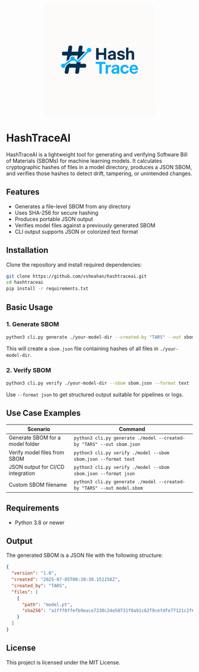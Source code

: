 <p align="center">
  <img src="logo.png" alt="HashTraceAI Logo" width="300">
</p>

# HashTraceAI

HashTraceAI is a lightweight tool for generating and verifying Software Bill of Materials (SBOMs) for machine learning models. It calculates cryptographic hashes of files in a model directory, produces a JSON SBOM, and verifies those hashes to detect drift, tampering, or unintended changes.

## Features

- Generates a file-level SBOM from any directory
- Uses SHA-256 for secure hashing
- Produces portable JSON output
- Verifies model files against a previously generated SBOM
- CLI output supports JSON or colorized text format

## Installation

Clone the repository and install required dependencies:

```bash
git clone https://github.com/vsheahan/hashtraceai.git
cd hashtraceai
pip install -r requirements.txt
```

## Basic Usage

### 1. Generate SBOM

```bash
python3 cli.py generate ./your-model-dir --created-by "TARS" --out sbom.json
```

This will create a `sbom.json` file containing hashes of all files in `./your-model-dir`.

### 2. Verify SBOM

```bash
python3 cli.py verify ./your-model-dir --sbom sbom.json --format text
```

Use `--format json` to get structured output suitable for pipelines or logs.

## Use Case Examples

| Scenario                             | Command                                                                 |
|--------------------------------------|-------------------------------------------------------------------------|
| Generate SBOM for a model folder     | `python3 cli.py generate ./model --created-by "TARS" --out sbom.json`   |
| Verify model files from SBOM         | `python3 cli.py verify ./model --sbom sbom.json --format text`          |
| JSON output for CI/CD integration    | `python3 cli.py verify ./model --sbom sbom.json --format json`          |
| Custom SBOM filename                 | `python3 cli.py generate ./model --created-by "TARS" --out model.sbom`  |

## Requirements

- Python 3.8 or newer

## Output

The generated SBOM is a JSON file with the following structure:

```json
{
  "version": "1.0",
  "created": "2025-07-05T00:30:30.152256Z",
  "created_by": "TARS",
  "files": [
    {
      "path": "model.pt",
      "sha256": "a1fff0ffefb9eace7230c24e50731f0a91c62f9cefdfe77121c2f607125dffae"
    }
  ]
}
```

## License

This project is licensed under the MIT License.